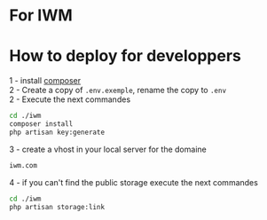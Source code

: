 # For IWM 

# How to deploy for developpers 

1 - install <a href="https://getcomposer.org/">composer</a> <br>
2 - Create a copy of `.env.exemple`, rename the copy to `.env`  
2 - Execute the next commandes 

```sh
cd ./iwm
composer install
php artisan key:generate
```
3 - create a vhost in your local server for the domaine 

```sh
iwm.com
```

4 - if you can't find the public storage execute the next commandes

```sh
cd ./iwm
php artisan storage:link
```
